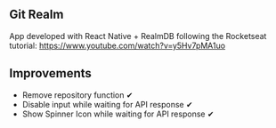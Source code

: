 ## Git Realm

App developed with React Native + RealmDB following the Rocketseat tutorial: https://www.youtube.com/watch?v=y5Hv7pMA1uo

## Improvements

- Remove repository function ✔
- Disable input while waiting for API response ✔
- Show Spinner Icon while waiting for API response ✔
